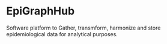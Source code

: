 # EpiGraphHub
Software platform to Gather, transmform, harmonize and store epidemiological data for analytical purposes.
